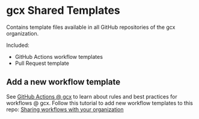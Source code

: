 # gcx Shared Templates

Contains template files available in all GitHub repositories of the gcx organization.

Included:
- GitHub Actions workflow templates
- Pull Request template

## Add a new workflow template

See [GitHub Actions @ gcx](https://wiki.gcxi.de/display/TENG/GitHub%3A+Actions) to learn about rules and best practices for workflows @ gcx. Follow this tutorial to add new workflow templates to this repo: [Sharing workflows with your organization](https://docs.github.com/en/actions/learn-github-actions/sharing-workflows-with-your-organization)
